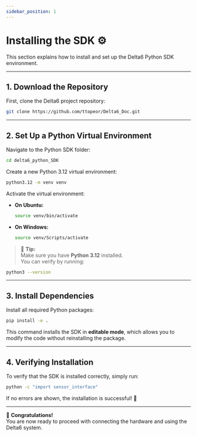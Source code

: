 ```yaml
---
sidebar_position: 1
---
```


# Installing the SDK ⚙️

This section explains how to install and set up the Delta6 Python SDK environment.

---

## 1. Download the Repository

First, clone the Delta6 project repository:

```bash
git clone https://github.com/ttopeor/Delta6_Doc.git
```

---

## 2. Set Up a Python Virtual Environment

Navigate to the Python SDK folder:

```bash
cd delta6_python_SDK
```

Create a new Python 3.12 virtual environment:

```bash
python3.12 -m venv venv
```

Activate the virtual environment:

- **On Ubuntu:**
  ```bash
  source venv/bin/activate
  ```

- **On Windows:**
  ```bash
  source venv/Scripts/activate
  ```

> 📌 **Tip:**  
Make sure you have **Python 3.12** installed.  
You can verify by running:

```bash
python3 --version
```

---

## 3. Install Dependencies

Install all required Python packages:

```bash
pip install -e .
```

This command installs the SDK in **editable mode**, which allows you to modify the code without reinstalling the package.

---

## 4. Verifying Installation

To verify that the SDK is installed correctly, simply run:

```bash
python -c "import sensor_interface"
```

If no errors are shown, the installation is successful! 🎉

---

🎯 **Congratulations!**  
You are now ready to proceed with connecting the hardware and using the Delta6 system.
